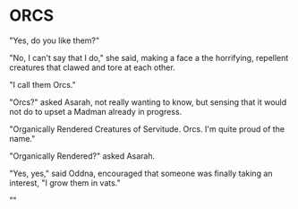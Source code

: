 # ORCS

"Yes, do you like them?"

"No, I can't say that I do," she said, making a face a the horrifying, repellent creatures that clawed and tore at each other.

"I call them Orcs."

"Orcs?" asked Asarah, not really wanting to know, but sensing that it would not do to upset a Madman already in progress. 

"Organically Rendered Creatures of Servitude. Orcs. I'm quite proud of the name."

"Organically Rendered?" asked Asarah.

"Yes, yes," said Oddna, encouraged that someone was finally taking an interest, "I grow them in vats."

"" 

